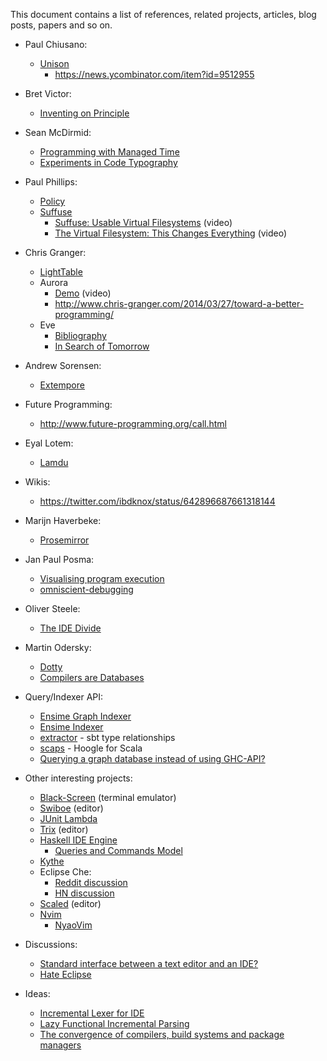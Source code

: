 This document contains a list of references, related projects, articles, blog posts, papers and so on.

- Paul Chiusano:
  - [Unison](http://unisonweb.org/)
    - https://news.ycombinator.com/item?id=9512955

- Bret Victor:
  - [Inventing on Principle](https://www.youtube.com/watch?v=PUv66718DII)

- Sean McDirmid:
  - [Programming with Managed Time](http://research.microsoft.com/en-us/people/smcdirm/managedtime.aspx)
  - [Experiments in Code Typography](http://research.microsoft.com/en-us/projects/liveprogramming/typography.aspx)

- Paul Phillips:
  - [Policy](https://news.ycombinator.com/item?id=8276565)
  - [Suffuse](https://github.com/suffuse/suffuse)
    - [Suffuse: Usable Virtual Filesystems](https://www.youtube.com/watch?v=hV64zD9KxJc) (video)
    - [The Virtual Filesystem: This Changes Everything](https://www.youtube.com/watch?v=X2Wd3EquUEE) (video)

- Chris Granger:
  - [LightTable](https://github.com/LightTable/LightTable)
  - Aurora
    - [Demo](https://www.youtube.com/watch?v=L6iUm_Cqx2s) (video)
    - http://www.chris-granger.com/2014/03/27/toward-a-better-programming/
  - Eve
    - [Bibliography](https://github.com/witheve/Eve/blob/dev/design/bibliography.md)
    - [In Search of Tomorrow](https://www.youtube.com/watch?v=VZQoAKJPbh8)

- Andrew Sorensen:
  - [Extempore](http://extempore.moso.com.au/)

- Future Programming:
  - http://www.future-programming.org/call.html

- Eyal Lotem:
  - [Lamdu](https://github.com/Peaker/lamdu)

- Wikis:
  - https://twitter.com/ibdknox/status/642896687661318144

- Marijn Haverbeke:
  - [Prosemirror](https://github.com/ProseMirror/prosemirror)

- Jan Paul Posma:
  - [Visualising program execution](https://www.youtube.com/watch?v=Ml6Dp3F4Inc)
  - [omniscient-debugging](https://github.com/janpaul123/omniscient-debugging)

- Oliver Steele:
  - [The IDE Divide](http://blog.osteele.com/posts/2004/11/ides/)

- Martin Odersky:
  - [Dotty](https://github.com/lampepfl/dotty)
  - [Compilers are Databases](https://www.youtube.com/watch?v=WxyyJyB_Ssc)

- Query/Indexer API:
  - [Ensime Graph Indexer](https://github.com/ensime/ensime-server/issues/1133)
  - [Ensime Indexer](https://github.com/ensime/ensime-server/issues/1136)
  - [extractor](https://github.com/matanster/extractor) - sbt type relationships
  - [scaps](https://github.com/scala-search/scaps) - Hoogle for Scala
  - [Querying a graph database instead of using GHC-API?](https://github.com/haskell/haskell-ide-engine/issues/10)

- Other interesting projects:
  - [Black-Screen](https://github.com/shockone/black-screen) (terminal emulator)
  - [Swiboe](https://github.com/swiboe/swiboe) (editor)
  - [JUnit Lambda](https://www.youtube.com/watch?v=Ai6M5G90Mlg)
  - [Trix](https://github.com/basecamp/trix) (editor)
  - [Haskell IDE Engine](https://github.com/haskell/haskell-ide-engine)
    - [Queries and Commands Model](https://gist.github.com/epost/de87e67558a18de6716a)
  - [Kythe](https://github.com/google/kythe)
  - Eclipse Che:
    - [Reddit discussion](https://www.reddit.com/r/programming/comments/3v0bev/eclipse_che_next_generation_eclipse_ide/)
    - [HN discussion](https://news.ycombinator.com/item?id=10653258)
  - [Scaled](https://github.com/scaled/scaled) (editor)
  - [Nvim](https://github.com/neovim/neovim)
    - [NyaoVim](https://github.com/rhysd/NyaoVim)

- Discussions:
  - [Standard interface between a text editor and an IDE?](https://www.reddit.com/r/programming/comments/3o4o59/standard_interface_between_a_text_editor_and_an/)
  - [Hate Eclipse](http://www.reddit.com/r/programming/comments/3bawqe/google_ending_support_for_android_developer_tools/)

- Ideas:
  - [Incremental Lexer for IDE](http://blog.haskell-exists.com/yuras/posts/incremental-lexer.html)
  - [Lazy Functional Incremental Parsing](http://www.cse.chalmers.se/%7Ebernardy/FunctionalIncrementalParsing.pdf)
  - [The convergence of compilers, build systems and package managers](http://blog.ezyang.com/2015/12/the-convergence-of-compilers-build-systems-and-package-managers/)
